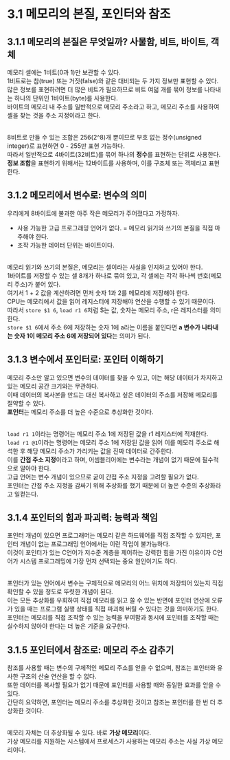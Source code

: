 # 3.1 메모리의 본질, 포인터와 참조

## 3.1.1 메모리의 본질은 무엇일까? 사물함, 비트, 바이트, 객체

메모리 셀에는 1비트(0과 1)만 보관할 수 있다.<br>
1비트로는 참(true) 또는 거짓(false)와 같은 대비되는 두 가지 정보만 표현할 수 있다.<br>
많은 정보를 표현하려면 더 많은 비트가 필요하므로 비트 여덟 개를 묶어 정보를 나타내는 하나의 단위인 1바이트(byte)를 사용한다.<br>
바이트의 메모리 내 주소를 일반적으로 메모리 주소라고 하고, 메모리 주소를 사용하여 셀을 찾는 것을 주소 지정이라고 한다.<br><br>

8비트로 만들 수 있는 조합은 256(2^8)개 뿐이므로 부호 없는 정수(unsigned integer)로 표현하면 0 - 255만 표현 가능하다.<br>
따라서 일반적으로 4바이트(32비트)를 묶어 하나의 **정수**를 표현하는 단위로 사용한다.<br>
**정보 조합**을 표현하기 위해서는 12바이트를 사용하며, 이를 구조체 또는 객체라고 표현한다.<br>

## 3.1.2 메모리에서 변수로: 변수의 의미

우리에게 8바이트에 불과한 아주 작은 메모리가 주어졌다고 가정하자.
- 사용 가능한 고급 프로그래밍 언어가 없다. = 메모리 읽기와 쓰기의 본질을 직접 마주해야 한다.
- 조작 가능한 데이터 단위는 바이트이다.<br><br>

메모리 읽기와 쓰기의 본질은, 메모리는 셀이라는 사실을 인지하고 있어야 한다.<br>
1바이트를 저장할 수 있는 셀 8개가 하나로 묶여 있고, 각 셀에는 각각 하나씩 번호(메모리 주소)가 붙어 있다.<br>
여기서 1 + 2 값을 계산하려면 먼저 숫자 1과 2를 메모리에 저장해야 한다.<br>
CPU는 메모리에서 값을 읽어 레지스터에 저장해야 연산을 수행할 수 있기 때문이다.<br>
따라서 `store $1 6`, `load r1 6`처럼 $는 값, 숫자는 메모리 주소, r은 레지스터를 의미한다.<br>
`store $1 6`에서 주소 6에 저장하는 숫자 1에 a라는 이름을 붙인다면 **a 변수가 나타내는 숫자 1이 메모리 주소 6에 저장되어 있다**는 의미가 된다.<br>

## 3.1.3 변수에서 포인터로: 포인터 이해하기

메모리 주소만 알고 있으면 변수의 데이터를 찾을 수 있고, 이는 해당 데이터가 차지하고 있는 메모리 공간 크기와는 무관하다.<br>
이때 데이터의 복사본을 만드는 대신 복사하고 싶은 데이터의 주소를 저장해 메모리를 절약할 수 있다.<br>
**포인터**는 메모리 주소를 더 높은 수준으로 추상화한 것이다.<br><br>

`load r1 1`이라는 명령어는 메모리 주소 1에 저장된 값을 r1 레지스터에 적재한다.<br>
`load r1 @1`이라는 명령어는 메모리 주소 1에 저장된 값을 읽어 이를 메모리 주소로 해석한 후 해당 메모리 주소가 가리키는 값을 진짜 데이터로 간주한다.<br>
이를 **간접 주소 지정**이라고 하며, 어셈블리어에는 변수라는 개념이 없기 때문에 필수적으로 알아야 한다.<br>
고급 언어는 변수 개념이 있으므로 굳이 간접 주소 지정을 고려할 필요가 없다.<br>
포인터는 간접 주소 지정을 감싸기 위해 추상화를 했기 때문에 더 높은 수준의 추상화라고 일컫는다.<br>

## 3.1.4 포인터의 힘과 파괴력: 능력과 책임

포인터 개념이 있으면 프로그래머는 메모리 같은 하드웨어를 직접 조작할 수 있지만, 포인터 개념이 없는 프로그래밍 언어에서는 이런 작업이 불가능하다.<br>
이것이 포인터가 있는 C언어가 저수준 계층을 제어하는 강력한 힘을 가진 이유이자 C언어가 시스템 프로그래밍에 가장 먼저 선택되는 중요 원인이기도 하다.<br><br>

포인터가 있는 언어에서 변수는 구체적으로 메모리의 어느 위치에 저장되어 있는지 직접 확인할 수 있을 정도로 뚜렷한 개념이 된다.<br>
이는 모든 추상화를 우회하여 직접 메모리를 읽고 쓸 수 있는 반면에 포인터 연산에 오류가 있을 때는 프로그램 실행 상태를 직접 파괴해 버릴 수 있다는 것을 의미하기도 한다.<br>
포인터는 메모리를 직접 조작할 수 있는 능력을 부여함과 동시에 포인터를 조작할 때는 실수하지 않아야 한다는 더 높은 기준을 요구한다.<br>

## 3.1.5 포인터에서 참조로: 메모리 주소 감추기

참조를 사용할 때는 변수의 구체적인 메모리 주소를 얻을 수 없으며, 참조는 포인터와 유사한 구조의 산술 연산을 할 수 없다.<br>
또한 데이터를 복사할 필요가 없기 때문에 포인터를 사용할 때와 동일한 효과를 얻을 수 있다.<br>
간단히 요약하면, 포인터는 메모리 주소를 추상화한 것이고 참조는 포인터를 한 번 더 추상화한 것이다.<br><br>

메모리 자체는 더 추상화될 수 있다. 바로 **가상 메모리**이다.<br>
가상 메모리를 지원하는 시스템에서 프로세스가 사용하는 메모리 주소는 사실 가상 메모리이다.<br>